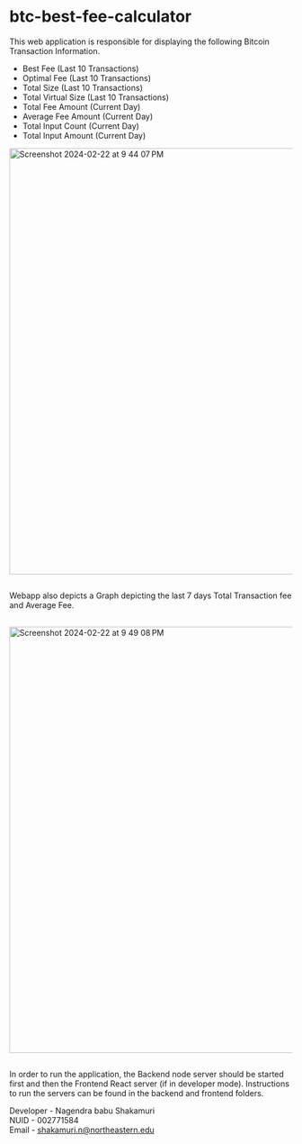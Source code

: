 # btc-best-fee-calculator
This web application is responsible for displaying the following Bitcoin Transaction Information.
- Best Fee (Last 10 Transactions)
- Optimal Fee (Last 10 Transactions)
- Total Size (Last 10 Transactions)
- Total Virtual Size (Last 10 Transactions)
- Total Fee Amount (Current Day)
- Average Fee Amount (Current Day)
- Total Input Count (Current Day)
- Total Input Amount (Current Day)
<img width="757" alt="Screenshot 2024-02-22 at 9 44 07 PM" src="https://github.com/neu-info7500-spring-04/btc-best-fee-calculator/assets/114452317/982d92f6-a8c1-497f-b5d9-39599d245ac0">

##
Webapp also depicts a Graph depicting the last 7 days Total Transaction fee and Average Fee.
##
<img width="757" alt="Screenshot 2024-02-22 at 9 49 08 PM" src="https://github.com/neu-info7500-spring-04/btc-best-fee-calculator/assets/114452317/994b927a-6147-48c5-b719-b88fcdd126a6">

##

In order to run the application, the Backend node server should be started first and then the Frontend React server (if in developer mode).
Instructions to run the servers can be found in the backend and frontend folders.

Developer - Nagendra babu Shakamuri <br>
NUID - 002771584 </br>
Email - shakamuri.n@northeastern.edu